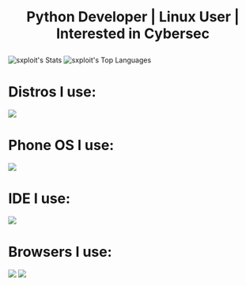 # <p align="center">Python Developer | Linux User | Interested in Cybersec</p>

![sxploit's Stats](https://github-readme-stats.vercel.app/api?username=crwldev1337&theme=gruvbox&show_icons=true&hide_border=true&count_private=false) ![sxploit's Top Languages](https://github-readme-stats.vercel.app/api/top-langs/?username=crwldev1337&theme=gruvbox&show_icons=true&hide_border=true&layout=compact)

# Distros I use: 

<p align="left">
    <img src="https://img.shields.io/badge/Arch_Linux-1793D1?style=for-the-badge&logo=arch-linux&logoColor=white" />
</p>

# Phone OS I use:
<p align="left">
    <img src="https://img.shields.io/badge/Android-3DDC84?style=for-the-badge&logo=android&logoColor=white" />
</p>

# IDE I use:
<p align="left">
    <img src="https://img.shields.io/badge/VSCode-0078D4?style=for-the-badge&logo=visual%20studio%20code&logoColor=white" />
</p>

# Browsers I use:
<p align="left">
    <img src="https://img.shields.io/badge/DuckDuckGo-DE5833?style=for-the-badge&logo=DuckDuckGo&logoColor=white" />
    <img src="https://img.shields.io/badge/Firefox_Browser-FF7139?style=for-the-badge&logo=Firefox-Browser&logoColor=white" />
</p>
